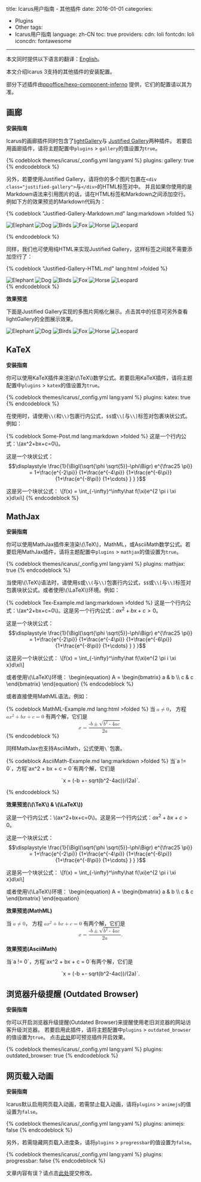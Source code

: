 title: Icarus用户指南 - 其他插件
date: 2016-01-01
categories:
- Plugins
- Other
tags:
- Icarus用户指南
language: zh-CN
toc: true
providers:
    cdn: loli
    fontcdn: loli
    iconcdn: fontawesome
---

<div class="notification is-success is-size-6">
本文同时提供以下语言的翻译：<a href="{% post_path en/Other-Plugins %}">English</a>。
</div>

本文介绍Icarus 3支持的其他插件的安装配置。

<!-- more -->

<div class="notification is-link is-size-6">

部分下述插件由[ppoffice/hexo-component-inferno](https://github.com/ppoffice/hexo-component-inferno)
提供，它们的配置请以其为准。

</div>


## 画廊

**安装指南**

Icarus的画廊插件同时包含了[lightGallery](https://sachinchoolur.github.io/lightGallery/)与
[Justified Gallery](https://miromannino.github.io/Justified-Gallery/)两种插件。
若要启用画廊插件，请将主题配置中`plugins` > `gallery`的值设置为`true`。

{% codeblock themes/icarus/_config.yml lang:yaml %}
plugins:
    gallery: true
{% endcodeblock %}

另外，若要使用Justified Gallery，请将你的多个图片包裹在`<div class="justified-gallery">`与`</div>`的HTML标签对中。
并且如果你使用的是Markdown语法来引用图片的话，请在HTML标签和Markdown之间添加空行。
例如下方的效果预览的Markdown代码为：

{% codeblock "Justified-Gallery-Markdown.md" lang:markdown >folded %}
<div class="justified-gallery">

![Elephant](/hexo-theme-icarus/gallery/animals/elephant.jpeg)
![Dog](/hexo-theme-icarus/gallery/animals/dog.jpeg)
![Birds](/hexo-theme-icarus/gallery/animals/birds.jpeg)
![Fox](/hexo-theme-icarus/gallery/animals/fox.jpeg)
![Horse](/hexo-theme-icarus/gallery/animals/horse.jpeg)
![Leopard](/hexo-theme-icarus/gallery/animals/leopard.jpeg)

</div>
{% endcodeblock %}

同样，我们也可使用纯HTML来实现Justified Gallery，这样标签之间就不需要添加空行了：

{% codeblock "Justified-Gallery-HTML.md" lang:html >folded %}
<div class="justified-gallery">
<img src="/hexo-theme-icarus/gallery/animals/elephant.jpeg" alt="Elephant" />
<img src="/hexo-theme-icarus/gallery/animals/dog.jpeg" alt="Dog" />
<img src="/hexo-theme-icarus/gallery/animals/birds.jpeg" alt="Birds" />
<img src="/hexo-theme-icarus/gallery/animals/fox.jpeg" alt="Fox" />
<img src="/hexo-theme-icarus/gallery/animals/horse.jpeg" alt="Horse" />
<img src="/hexo-theme-icarus/gallery/animals/leopard.jpeg" alt="Leopard" />
</div>
{% endcodeblock %}


**效果预览**

下面是Justified Gallery实现的多图片网格化展示。点击其中的任意可另外查看lightGallery的全图展示效果。

<div class="justified-gallery">

![Elephant](/hexo-theme-icarus/gallery/animals/elephant.jpeg)
![Dog](/hexo-theme-icarus/gallery/animals/dog.jpeg)
![Birds](/hexo-theme-icarus/gallery/animals/birds.jpeg)
![Fox](/hexo-theme-icarus/gallery/animals/fox.jpeg)
![Horse](/hexo-theme-icarus/gallery/animals/horse.jpeg)
![Leopard](/hexo-theme-icarus/gallery/animals/leopard.jpeg)

</div>


## KaTeX

**安装指南**

你可以使用KaTeX插件来渲染\\(\TeX\\)数学公式。若要启用KaTeX插件，请将主题配置中`plugins` > `katex`的值设置为`true`。

{% codeblock themes/icarus/_config.yml lang:yaml %}
plugins:
    katex: true
{% endcodeblock %}

在使用时，请使用`\\(`和`\\)`包裹行内公式，`$$`或`\\[`与`\\]`标签对包裹块状公式。例如：

{% codeblock Some-Post.md lang:markdown >folded %}
这是一个行内公式：\\(ax^2+bx+c=0\\)。

这是一个块状公式：
$$\displaystyle \frac{1}{\Bigl(\sqrt{\phi \sqrt{5}}-\phi\Bigr) e^{\frac25 \pi}} = 
1+\frac{e^{-2\pi}} {1+\frac{e^{-4\pi}} {1+\frac{e^{-6\pi}} 
{1+\frac{e^{-8\pi}} {1+\cdots} } } }$$

这是另一个块状公式：
\\[f(x) = \int_{-\infty}^\infty\hat f(\xi)e^{2 \pi i \xi x}d\xi\\]
{% endcodeblock %}


## MathJax

**安装指南**

你可以使用MathJax插件来渲染\\(\TeX\\)，MathML，或AsciiMath数学公式。若要启用MathJax插件，请将主题配置中`plugins` > `mathjax`的值设置为`true`。

{% codeblock themes/icarus/_config.yml lang:yaml %}
plugins:
    mathjax: true
{% endcodeblock %}

当使用\\(\TeX\\)语法时，请使用`$`或`\\(`与`\\)`包裹行内公式，`$$`或`\\[`与`\\]`标签对包裹块状公式。或者使用\\(\LaTeX\\)环境。例如：

{% codeblock Tex-Example.md lang:markdown >folded %}
这是一个行内公式：\\(ax^2+bx+c=0\\)。这是另一个行内公式：$ax^2+bx+c>0$。

这是一个块状公式：
$$\displaystyle \frac{1}{\Bigl(\sqrt{\phi \sqrt{5}}-\phi\Bigr) e^{\frac25 \pi}} = 
1+\frac{e^{-2\pi}} {1+\frac{e^{-4\pi}} {1+\frac{e^{-6\pi}} 
{1+\frac{e^{-8\pi}} {1+\cdots} } } }$$

这是另一个块状公式：
\\[f(x) = \int_{-\infty}^\infty\hat f(\xi)e^{2 \pi i \xi x}d\xi\\]

或者使用\\(\LaTeX\\)环境：
\\begin{equation}
A =
\\begin{bmatrix}
  a & b \\\\
  c & c
\\end{bmatrix}
\\end{equation}
{% endcodeblock %}

或者直接使用MathML语法。例如：

{% codeblock MathML-Example.md lang:html >folded %}
当
<math xmlns="http://www.w3.org/1998/Math/MathML">
    <mi>a</mi>
    <mo>≠</mo>
    <mn>0</mn>
</math>，
方程
<math xmlns="http://www.w3.org/1998/Math/MathML">
    <mi>a</mi>
    <msup>
        <mi>x</mi>
        <mn>2</mn>
    </msup>
    <mo>+</mo>
    <mi>b</mi>
    <mi>x</mi>
    <mo>+</mo>
    <mi>c</mi>
    <mo>=</mo>
    <mn>0</mn>
</math> 
有两个解，它们是
<math xmlns="http://www.w3.org/1998/Math/MathML" display="block">
    <mi>x</mi>
    <mo>=</mo>
    <mrow>
        <mfrac>
            <mrow>
                <mo>-</mo>
                <mi>b</mi>
                <mo>±</mo>
                <msqrt>
                    <msup>
                        <mi>b</mi>
                        <mn>2</mn>
                    </msup>
                    <mo>-</mo>
                    <mn>4</mn>
                    <mi>a</mi>
                    <mi>c</mi>
                </msqrt>
            </mrow>
            <mrow>
                <mn>2</mn>
                <mi>a</mi>
            </mrow>
        </mfrac>
    </mrow>
    <mtext>.</mtext>
</math>
{% endcodeblock %}

同样MathJax也支持AsciiMath，公式使用<code>\\`</code>包裹。

{% codeblock AsciiMath-Example.md lang:markdown >folded %}
当\`a != 0\`，方程\`ax^2 + bx + c = 0\`有两个解，它们是<p style="text-align:center">\`x = (-b +- sqrt(b^2-4ac))/(2a)\`.</p>
{% endcodeblock %}

**效果预览(\\(\TeX\\) & \\(\LaTeX\\))**

这是一个行内公式：\\(ax^2+bx+c=0\\)。这是另一个行内公式：$ax^2+bx+c>0$。

这是一个块状公式：
$$\displaystyle \frac{1}{\Bigl(\sqrt{\phi \sqrt{5}}-\phi\Bigr) e^{\frac25 \pi}} = 
1+\frac{e^{-2\pi}} {1+\frac{e^{-4\pi}} {1+\frac{e^{-6\pi}} 
{1+\frac{e^{-8\pi}} {1+\cdots} } } }$$

这是另一个块状公式：
\\[f(x) = \int_{-\infty}^\infty\hat f(\xi)e^{2 \pi i \xi x}d\xi\\]

或者使用\\(\LaTeX\\)环境：
\\begin{equation}
A =
\\begin{bmatrix}
  a & b \\\\
  c & c
\\end{bmatrix}
\\end{equation}

**效果预览(MathML)**

当
<math xmlns="http://www.w3.org/1998/Math/MathML">
    <mi>a</mi>
    <mo>≠</mo>
    <mn>0</mn>
</math>，
方程
<math xmlns="http://www.w3.org/1998/Math/MathML">
    <mi>a</mi>
    <msup>
        <mi>x</mi>
        <mn>2</mn>
    </msup>
    <mo>+</mo>
    <mi>b</mi>
    <mi>x</mi>
    <mo>+</mo>
    <mi>c</mi>
    <mo>=</mo>
    <mn>0</mn>
</math>
有两个解，它们是
<math xmlns="http://www.w3.org/1998/Math/MathML" display="block">
    <mi>x</mi>
    <mo>=</mo>
    <mrow>
        <mfrac>
            <mrow>
                <mo>-</mo>
                <mi>b</mi>
                <mo>±</mo>
                <msqrt>
                    <msup>
                        <mi>b</mi>
                        <mn>2</mn>
                    </msup>
                    <mo>-</mo>
                    <mn>4</mn>
                    <mi>a</mi>
                    <mi>c</mi>
                </msqrt>
            </mrow>
            <mrow>
                <mn>2</mn>
                <mi>a</mi>
            </mrow>
        </mfrac>
    </mrow>
    <mtext>.</mtext>
</math>

**效果预览(AsciiMath)**

当\`a != 0\`，方程\`ax^2 + bx + c = 0\`有两个解，它们是<p style="text-align:center">\`x = (-b +- sqrt(b^2-4ac))/(2a)\`.</p>


## 浏览器升级提醒 (Outdated Browser)

**安装指南**

你可以开启浏览器升级提醒(Outdated Browser)来提醒使用老旧浏览器的网站访客升级浏览器。
若要启用此插件，请将主题配置中`plugins` > `outdated_browser`的值设置为`true`。
点击[此处](https://bestvpn.org/outdatedbrowser/en)即可预览插件开启效果。

{% codeblock themes/icarus/_config.yml lang:yaml %}
plugins:
    outdated_browser: true
{% endcodeblock %}


## 网页载入动画

**安装指南**

Icarus默认启用网页载入动画，若需禁止载入动画，请将`plugins` > `animejs`的值设置为`false`。

{% codeblock themes/icarus/_config.yml lang:yaml %}
plugins:
    animejs: false
{% endcodeblock %}

另外，若需隐藏网页载入进度条，请将`plugins` > `progressbar`的值设置为`false`。

{% codeblock themes/icarus/_config.yml lang:yaml %}
plugins:
    progressbar: false
{% endcodeblock %}


<div class="notification is-warning is-size-6">
文章内容有误？请点击<a href="https://github.com/ppoffice/hexo-theme-icarus/edit/site/source/_posts/zh-CN/Other-Plugins.md">此处</a>提交修改。
</div>
